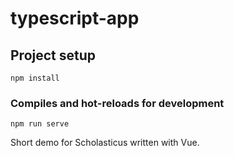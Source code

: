 # typescript-app

## Project setup
```
npm install
```

### Compiles and hot-reloads for development
```
npm run serve
```


Short demo for Scholasticus written with Vue.